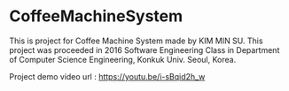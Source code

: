 # CoffeeMachineSystem
This is project for Coffee Machine System made by KIM MIN SU. This project was proceeded in 2016 Software Engineering Class in Department of Computer Science Engineering, Konkuk Univ. Seoul, Korea.

Project demo video url : https://youtu.be/i-sBqid2h_w

